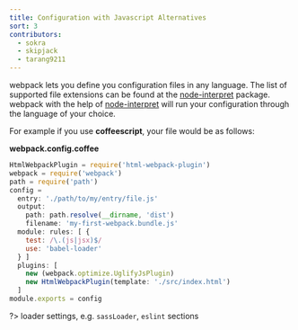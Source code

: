 ```yaml
---
title: Configuration with Javascript Alternatives
sort: 3
contributors:
  - sokra
  - skipjack
  - tarang9211
---
```


webpack lets you define you configuration files in any language. The list of supported file extensions can be found at the [node-interpret](https://github.com/js-cli/js-interpret) package. webpack with the help of [node-interpret](https://github.com/js-cli/js-interpret) will run your configuration through the language of your choice.

For example if you use **coffeescript**, your file would be as follows:

**webpack.config.coffee**

```javascript
HtmlWebpackPlugin = require('html-webpack-plugin')
webpack = require('webpack')
path = require('path')
config =
  entry: './path/to/my/entry/file.js'
  output:
    path: path.resolve(__dirname, 'dist')
    filename: 'my-first-webpack.bundle.js'
  module: rules: [ {
    test: /\.(js|jsx)$/
    use: 'babel-loader'
  } ]
  plugins: [
    new (webpack.optimize.UglifyJsPlugin)
    new HtmlWebpackPlugin(template: './src/index.html')
  ]
module.exports = config
```


?> loader settings, e.g. `sassLoader`, `eslint` sections
